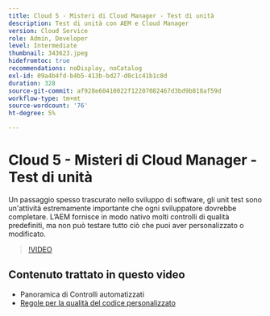```yaml
---
title: Cloud 5 - Misteri di Cloud Manager - Test di unità
description: Test di unità con AEM e Cloud Manager
version: Cloud Service
role: Admin, Developer
level: Intermediate
thumbnail: 343623.jpeg
hidefromtoc: true
recommendations: noDisplay, noCatalog
exl-id: 09a4b4fd-b4b5-413b-bd27-d0c1c41b1c8d
duration: 328
source-git-commit: af928e60410022f12207082467d3bd9b818af59d
workflow-type: tm+mt
source-wordcount: '76'
ht-degree: 5%

---
```


# Cloud 5 - Misteri di Cloud Manager - Test di unità

Un passaggio spesso trascurato nello sviluppo di software, gli unit test sono un&#39;attività estremamente importante che ogni sviluppatore dovrebbe completare. L’AEM fornisce in modo nativo molti controlli di qualità predefiniti, ma non può testare tutto ciò che puoi aver personalizzato o modificato.

>[!VIDEO](https://video.tv.adobe.com/v/343623?quality=12&learn=on)

## Contenuto trattato in questo video

+ Panoramica di Controlli automatizzati
+ [Regole per la qualità del codice personalizzato](https://experienceleague.adobe.com/docs/experience-manager-cloud-service/content/implementing/using-cloud-manager/test-results/custom-code-quality-rules.html)
